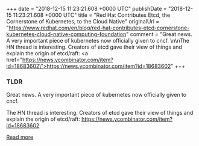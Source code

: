 +++
date = "2018-12-15 11:23:21.608 +0000 UTC"
publishDate = "2018-12-15 11:23:21.608 +0000 UTC"
title = "Red Hat Contributes Etcd, the Cornerstone of Kubernetes, to the Cloud Native"
originalUrl = "https://www.redhat.com/en/blog/red-hat-contributes-etcd-cornerstone-kubernetes-cloud-native-computing-foundation"
comment = "Great news. A very important piece of kubernetes now officially given to cncf. \n\nThe HN thread is interesting. Creators of etcd gave their view of things and explain the origin of etcd/raft: <a href=\"https://news.ycombinator.com/item?id=18683602\">https://news.ycombinator.com/item?id=18683602</a>"
+++

### TLDR

Great news. A very important piece of kubernetes now officially given to cncf. 

The HN thread is interesting. Creators of etcd gave their view of things and explain the origin of etcd/raft: <a href="https://news.ycombinator.com/item?id=18683602">https://news.ycombinator.com/item?id=18683602</a>

[Read more](https://www.redhat.com/en/blog/red-hat-contributes-etcd-cornerstone-kubernetes-cloud-native-computing-foundation)
